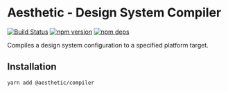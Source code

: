 # Aesthetic - Design System Compiler

[![Build Status](https://github.com/milesj/aesthetic/workflows/Build/badge.svg)](https://github.com/milesj/aesthetic/actions?query=branch%3Amaster)
[![npm version](https://badge.fury.io/js/%40aesthetic%compiler.svg)](https://www.npmjs.com/package/@aesthetic/compiler)
[![npm deps](https://david-dm.org/milesj/aesthetic.svg?path=packages/compiler)](https://www.npmjs.com/package/@aesthetic/compiler)

Compiles a design system configuration to a specified platform target.

## Installation

```
yarn add @aesthetic/compiler
```
